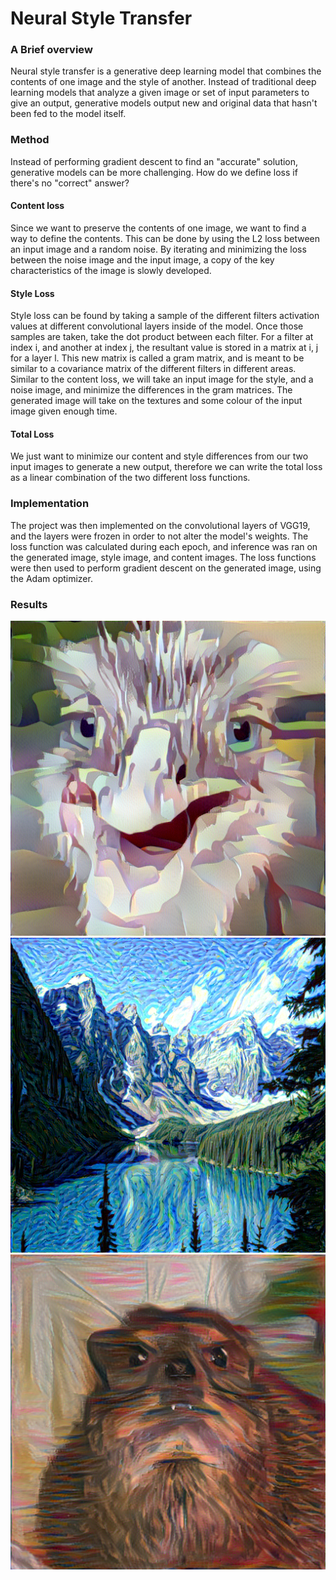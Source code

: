 
# Neural Style Transfer

### A Brief overview 
Neural style transfer is a generative deep learning model that combines the contents of one image and the style of another.
Instead of traditional deep learning models that analyze a given image or set of input parameters to give an output, generative models
output new and original data that hasn't been fed to the model itself.

### Method
Instead of performing gradient descent to find an "accurate" solution,
generative models can be more challenging. How do we define loss if there's 
no "correct" answer?

#### Content loss
Since we want to preserve the contents of one image, we want to find a way to define the contents.
This can be done by using the L2 loss between an input image and a random noise. By iterating and minimizing 
the loss between the noise image and the input image, a copy of the key characteristics of the image is 
slowly developed.

#### Style Loss
Style loss can be found by taking a sample of the different filters activation values at different convolutional layers
inside of the model. Once those samples are taken, take the dot product between each filter. For a filter at index i,
and another at index j, the resultant value is stored in a matrix at i, j for a layer l. This new matrix
is called a gram matrix, and is meant to be similar to a covariance matrix of the different filters in different areas.
Similar to the content loss, we will take an input image for the style, and a noise image, and minimize the differences in the gram 
matrices. The generated image will take on the textures and some colour of the input image given enough time.

#### Total Loss
We just want to minimize our content and style differences from our two input images to generate a new output, therefore
we can write the total loss as a linear combination of the two different loss functions.

### Implementation
The project was then implemented on the convolutional layers of VGG19, and the layers were frozen in order to not alter 
the model's weights. The loss function was calculated during each epoch, and inference was ran on the generated image, style image,
and content images. The loss functions were then used to perform gradient descent on the generated image, using the Adam optimizer.

### Results
![alt text](/gen_images/kevin-card.png?raw=true)
![alt text](/gen_images/starrynight2.png?raw=true)
![alt text](/gen_images/screamhyrax.png?raw=true)
